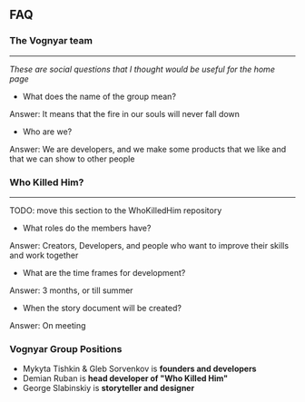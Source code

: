 ## FAQ

### The Vognyar team

<hr />

*These are social questions that I thought would be useful for the home page* 

- What does the name of the group mean?

Answer: It means that the fire in our souls will never fall down

- Who are we?

Answer: We are developers, and we make some products that we like and that we can show to other people

### Who Killed Him?

<hr />

TODO: move this section to the WhoKilledHim repository

- What roles do the members have?

Answer: Creators, Developers, and people who want to improve their skills and work together

- What are the time frames for development?

Answer: 3 months, or till summer

- When the story document will be created?

Answer: On meeting

### Vognyar Group Positions
- Mykyta Tishkin & Gleb Sorvenkov is **founders and developers**
- Demian Ruban is **head developer of "Who Killed Him"**
- George Slabinskiy is **storyteller and designer**
